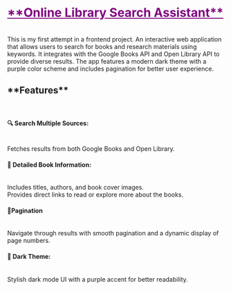 <h1 style="color: purple; text-decoration: underline;">**Online Library Search Assistant**</h1>
 <br>
This is my first attempt in a frontend project.
An interactive web application that allows users to search for books and research materials using keywords. It integrates with the Google Books API and Open Library API to provide diverse results. The app features a modern dark theme with a purple color scheme and includes pagination for better user experience.<br>
<h2>**Features**</h3><br>
<h4>🔍 Search Multiple Sources:</h4><br>
Fetches results from both Google Books and Open Library.<br>
<h4>📖 Detailed Book Information:</h4><br>
Includes titles, authors, and book cover images.<br>
Provides direct links to read or explore more about the books.<br>
<h4>📃Pagination</h4><br>
Navigate through results with smooth pagination and a dynamic display of page numbers.<br>
<h4>🌙 Dark Theme:</h4><br>
Stylish dark mode UI with a purple accent for better readability.
